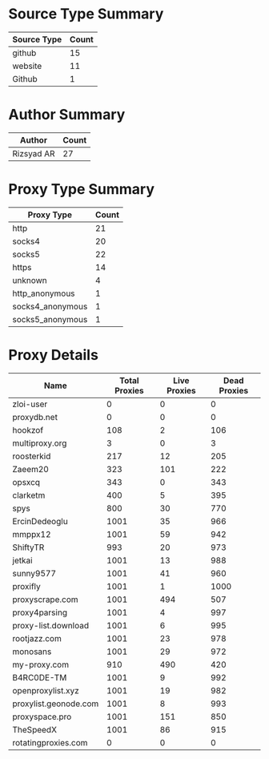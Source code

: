 # Source Type Summary

| Source Type | Count |
|-------------|-------|
| github | 15 |
| website | 11 |
| Github | 1 |


# Author Summary

| Author | Count |
|--------|-------|
| Rizsyad AR | 27 |


# Proxy Type Summary

| Proxy Type | Count |
|------------|-------|
| http | 21 |
| socks4 | 20 |
| socks5 | 22 |
| https | 14 |
| unknown | 4 |
| http_anonymous | 1 |
| socks4_anonymous | 1 |
| socks5_anonymous | 1 |


# Proxy Details

| Name | Total Proxies | Live Proxies | Dead Proxies |
|------|---------------|--------------|---------------|
| zloi-user | 0 | 0 | 0 |
| proxydb.net | 0 | 0 | 0 |
| hookzof | 108 | 2 | 106 |
| multiproxy.org | 3 | 0 | 3 |
| roosterkid | 217 | 12 | 205 |
| Zaeem20 | 323 | 101 | 222 |
| opsxcq | 343 | 0 | 343 |
| clarketm | 400 | 5 | 395 |
| spys | 800 | 30 | 770 |
| ErcinDedeoglu | 1001 | 35 | 966 |
| mmppx12 | 1001 | 59 | 942 |
| ShiftyTR | 993 | 20 | 973 |
| jetkai | 1001 | 13 | 988 |
| sunny9577 | 1001 | 41 | 960 |
| proxifly | 1001 | 1 | 1000 |
| proxyscrape.com | 1001 | 494 | 507 |
| proxy4parsing | 1001 | 4 | 997 |
| proxy-list.download | 1001 | 6 | 995 |
| rootjazz.com | 1001 | 23 | 978 |
| monosans | 1001 | 29 | 972 |
| my-proxy.com | 910 | 490 | 420 |
| B4RC0DE-TM | 1001 | 9 | 992 |
| openproxylist.xyz | 1001 | 19 | 982 |
| proxylist.geonode.com | 1001 | 8 | 993 |
| proxyspace.pro | 1001 | 151 | 850 |
| TheSpeedX | 1001 | 86 | 915 |
| rotatingproxies.com | 0 | 0 | 0 |
